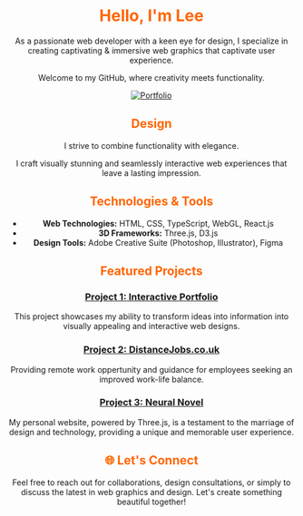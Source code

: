 <div align="center">

# <span style="color: #ff6600;">Hello, I'm Lee</span>

As a passionate web developer with a keen eye for design, I specialize in creating captivating & immersive web graphics that captivate user experience.


 Welcome to my GitHub, where creativity meets functionality.


[![Portfolio](https://img.shields.io/badge/-Portfolio-black?style=flat-square&logo=web)](https://leejackson.info/)


## <span style="color: #ff6600;">Design</span>

I strive to combine functionality with elegance. 

I craft visually stunning and seamlessly interactive web experiences that leave a lasting impression.

## <span style="color: #ff6600;">Technologies & Tools</span>

- **Web Technologies:** HTML, CSS, TypeScript, WebGL, React.js
- **3D Frameworks:** Three.js, D3.js
- **Design Tools:** Adobe Creative Suite (Photoshop, Illustrator), Figma

## <span style="color: #ff6600;">Featured Projects</span>

### [Project 1: Interactive Portfolio](https://leejackson.info/)

 This project showcases my ability to transform ideas into information into visually appealing and interactive web designs.

### [Project 2: DistanceJobs.co.uk](https://www.distancejobs.co.uk/)

Providing remote work oppertunity and guidance for employees seeking an improved work-life balance.

### [Project 3: Neural Novel](https://neuralnovel.com/)


My personal website, powered by Three.js, is a testament to the marriage of design and technology, providing a unique and memorable user experience.


## <span style="color: #ff6600;">🌐 Let's Connect</span>

Feel free to reach out for collaborations, design consultations, or simply to discuss the latest in web graphics and design. Let's create something beautiful together!


</div align="center">


